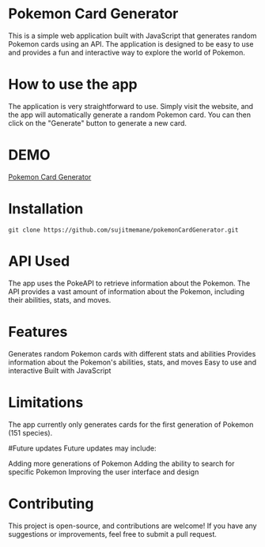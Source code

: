 # Pokemon Card Generator
This is a simple web application built with JavaScript that generates random Pokemon cards using an API. The application is designed to be easy to use and provides a fun and interactive way to explore the world of Pokemon.

# How to use the app
The application is very straightforward to use. Simply visit the website, and the app will automatically generate a random Pokemon card. You can then click on the "Generate" button to generate a new card.
# DEMO   
[Pokemon Card Generator](https://pokemoncardgeneratorr.netlify.app/)   
# Installation
```
git clone https://github.com/sujitmemane/pokemonCardGenerator.git
```
# API Used
The app uses the PokeAPI to retrieve information about the Pokemon. The API provides a vast amount of information about the Pokemon, including their abilities, stats, and moves.

# Features
Generates random Pokemon cards with different stats and abilities
Provides information about the Pokemon's abilities, stats, and moves
Easy to use and interactive
Built with JavaScript
# Limitations
The app currently only generates cards for the first generation of Pokemon (151 species).

#Future updates
Future updates may include:

Adding more generations of Pokemon
Adding the ability to search for specific Pokemon
Improving the user interface and design
# Contributing
This project is open-source, and contributions are welcome! If you have any suggestions or improvements, feel free to submit a pull request.
